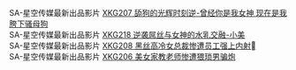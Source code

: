 SA-星空传媒最新出品影片     [XKG207 舔狗的光辉时刻逆-曾经你是我女神 现在是我胯下骚母狗](http://sagj.me/videoDetail/e91e0659bbe3687d.html)       
SA-星空传媒最新出品影片     [XKG218 逆袭屌丝与女神的水乳交融-小美](http://sagj.me/videoDetail/5fc2310579867dc9.html)    
SA-星空传媒最新出品影片     [XKG208 黑丝高冷女总裁惨遭员工强上内射](http://sagj.me/videoDetail/573e9d62dfe14cb1.html)   
SA-星空传媒最新出品影片     [XKG206 美女家教老师惨遭猥琐男骗炮](http://sagj.me/videoDetail/c19dadc4a7ce1544.html)     
